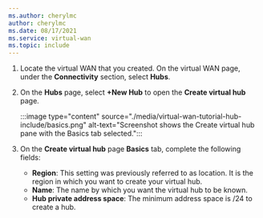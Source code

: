 ```yaml
---
ms.author: cherylmc
author: cherylmc
ms.date: 08/17/2021
ms.service: virtual-wan
ms.topic: include
---
```


1. Locate the virtual WAN that you created. On the virtual WAN page, under the **Connectivity** section, select **Hubs**.
1. On the **Hubs** page, select **+New Hub** to open the **Create virtual hub** page.

   :::image type="content" source="./media/virtual-wan-tutorial-hub-include/basics.png" alt-text="Screenshot shows the Create virtual hub pane with the Basics tab selected.":::

1. On the **Create virtual hub** page **Basics** tab, complete the following fields:

   * **Region**: This setting was previously referred to as location. It is the region in which you want to create your virtual hub.
   * **Name**: The name by which you want the virtual hub to be known.
   * **Hub private address space**: The minimum address space is /24 to create a hub.
